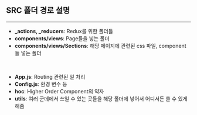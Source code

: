 ## **SRC 폴더 경로 설명**   
---
* **_actions, _reducers**: Redux를 위한 폴더들   
* **components/views**: Page들을 넣는 폴더   
* **components/views/Sections**: 해당 페이지에 관련된 css 파일, component들 넣는 폴더   
<br>

* **App.js**: Routing 관련된 일 처리   
* **Config.js**: 환경 변수 등   
* **hoc**: Higher Order Component의 약자   
* **utils**: 여러 군데에서 쓰일 수 있는 곳들을 해당 폴더에 넣어서 어디서든 쓸 수 있게 해줌